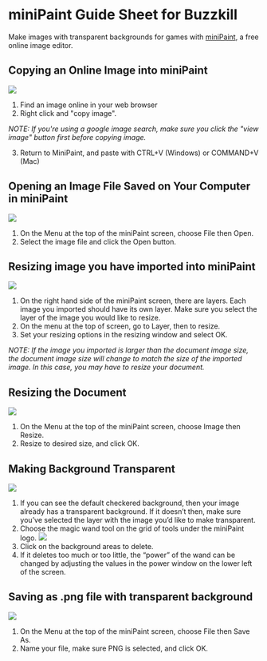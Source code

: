# miniPaint Guide Sheet for Buzzkill
Make images with transparent backgrounds for games with [miniPaint](http://viliusle.github.io/miniPaint/), a free online image editor.

## **Copying an Online Image into miniPaint**
![](https://d2mxuefqeaa7sj.cloudfront.net/s_4704F2EEDCA9FF65D21CCCF866F75CC9E38D5DCA7098FEF59981AD6F6434EBFF_1498270273117_candy-demo.gif)
1. Find an image online in your web browser
2. Right click and "copy image". 

*NOTE: If you're using a google image search, make sure you click the "view image" button first before copying image.* 

3. Return to MiniPaint, and paste with CTRL+V (Windows) or COMMAND+V (Mac)

## **Opening an Image File Saved on Your Computer in miniPaint**
![](https://d2mxuefqeaa7sj.cloudfront.net/s_4704F2EEDCA9FF65D21CCCF866F75CC9E38D5DCA7098FEF59981AD6F6434EBFF_1500341811528_2017-07-17+17_50_29.gif)
1. On the Menu at the top of the miniPaint screen, choose File then Open. 
2. Select the image file and click the Open button. 

## **Resizing image you have imported into miniPaint**
![](https://d2mxuefqeaa7sj.cloudfront.net/s_4704F2EEDCA9FF65D21CCCF866F75CC9E38D5DCA7098FEF59981AD6F6434EBFF_1500341710034_2017-07-17+21_32_41.gif)
1. On the right hand side of the miniPaint screen, there are layers. Each image you imported should have its own layer. Make sure you select the layer of the image you would like to resize. 
2. On the menu at the top of screen, go to Layer, then to resize. 
3. Set your resizing options in the resizing window and select OK.

*NOTE: If the image you imported is larger than the document image size, the document image size will change to match the size of the imported image. In this case, you may have to resize your document.*

## **Resizing the Document**
![](https://d2mxuefqeaa7sj.cloudfront.net/s_4704F2EEDCA9FF65D21CCCF866F75CC9E38D5DCA7098FEF59981AD6F6434EBFF_1500341726506_2017-07-17+21_33_36.gif)
1. On the Menu at the top of the miniPaint screen, choose Image then Resize. 
2. Resize to desired size, and click OK. 

## **Making Background Transparent**
![](https://d2mxuefqeaa7sj.cloudfront.net/s_4704F2EEDCA9FF65D21CCCF866F75CC9E38D5DCA7098FEF59981AD6F6434EBFF_1500341746516_2017-07-17+20_56_54.gif)

1. If you can see the default checkered background, then your image already has a transparent background. If it doesn’t then, make sure you’ve selected the layer with the image you’d like to make transparent. 
2. Choose the magic wand tool on the grid of tools under the miniPaint logo. 
![](https://d2mxuefqeaa7sj.cloudfront.net/s_AEE7CAC7DD713D3DA9FE7F7E9CCEBBE885930A4D4AA7AF508D5511D5CF6877CE_1499536034192_image.png)
3. Click on the background areas to delete. 
4. If it deletes too much or too little, the “power” of the wand can be changed by adjusting the values in the power window on the lower left of the screen. 

## **Saving as .png file with transparent background**
![](https://d2mxuefqeaa7sj.cloudfront.net/s_4704F2EEDCA9FF65D21CCCF866F75CC9E38D5DCA7098FEF59981AD6F6434EBFF_1500327658587_2017-07-17+17_40_31.gif)
1. On the Menu at the top of the miniPaint screen, choose File then Save As. 
2. Name your file, make sure PNG is selected, and click OK. 

